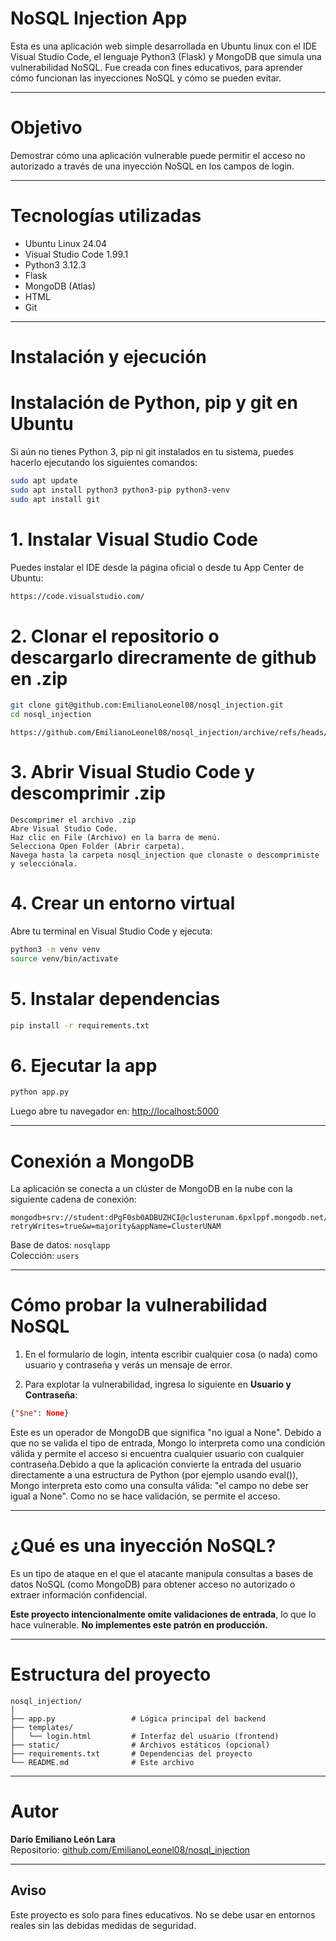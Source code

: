 # NoSQL Injection App

Esta es una aplicación web simple desarrollada en Ubuntu linux con el IDE Visual Studio Code, el lenguaje Python3 (Flask) y MongoDB que simula una vulnerabilidad NoSQL. Fue creada con fines educativos, para aprender cómo funcionan las inyecciones NoSQL y cómo se pueden evitar.

---

# Objetivo

Demostrar cómo una aplicación vulnerable puede permitir el acceso no autorizado a través de una inyección NoSQL en los campos de login.

---

# Tecnologías utilizadas

- Ubuntu Linux 24.04
- Visual Studio Code 1.99.1
- Python3 3.12.3
- Flask
- MongoDB (Atlas)
- HTML 
- Git

---

# Instalación y ejecución

# Instalación de Python, pip y git en Ubuntu

Si aún no tienes Python 3, pip ni git instalados en tu sistema, puedes hacerlo ejecutando los siguientes comandos:

```bash
sudo apt update
sudo apt install python3 python3-pip python3-venv
sudo apt install git
```

# 1. Instalar Visual Studio Code

Puedes instalar el IDE desde la página oficial o desde tu App Center de Ubuntu:

```bash
https://code.visualstudio.com/
```

# 2. Clonar el repositorio o descargarlo direcramente de github en .zip

```bash
git clone git@github.com:EmilianoLeonel08/nosql_injection.git
cd nosql_injection
```
```
https://github.com/EmilianoLeonel08/nosql_injection/archive/refs/heads/master.zip
```

# 3. Abrir Visual Studio Code y descomprimir .zip

```
Descomprimer el archivo .zip
Abre Visual Studio Code.
Haz clic en File (Archivo) en la barra de menú.
Selecciona Open Folder (Abrir carpeta).
Navega hasta la carpeta nosql_injection que clonaste o descomprimiste y selecciónala.
```

# 4. Crear un entorno virtual 

Abre tu terminal en Visual Studio Code y ejecuta:

```bash
python3 -m venv venv
source venv/bin/activate
```

# 5. Instalar dependencias

```bash
pip install -r requirements.txt
```

# 6. Ejecutar la app

```bash
python app.py
```

Luego abre tu navegador en: [http://localhost:5000](http://localhost:5000)

---

# Conexión a MongoDB

La aplicación se conecta a un clúster de MongoDB en la nube con la siguiente cadena de conexión:

```
mongodb+srv://student:dPgF0sb0ADBUZHCI@clusterunam.6pxlppf.mongodb.net/?retryWrites=true&w=majority&appName=ClusterUNAM
```

Base de datos: `nosqlapp`  
Colección: `users`

---

# Cómo probar la vulnerabilidad NoSQL

1. En el formulario de login, intenta escribir cualquier cosa (o nada) como usuario y contraseña y verás un mensaje de error.

2. Para explotar la vulnerabilidad, ingresa lo siguiente en **Usuario y Contraseña**:

```json
{"$ne": None}
```

Este es un operador de MongoDB que significa "no igual a None". Debido a que no se valida el tipo de entrada, Mongo lo interpreta como una condición válida y permite el acceso si encuentra cualquier usuario con cualquier contraseña.Debido a que la aplicación convierte la entrada del usuario directamente a una estructura de Python (por ejemplo usando eval()), Mongo interpreta esto como una consulta válida: "el campo no debe ser igual a None". Como no se hace validación, se permite el acceso.

---

# ¿Qué es una inyección NoSQL?

Es un tipo de ataque en el que el atacante manipula consultas a bases de datos NoSQL (como MongoDB) para obtener acceso no autorizado o extraer información confidencial.

**Este proyecto intencionalmente omite validaciones de entrada**, lo que lo hace vulnerable. **No implementes este patrón en producción.**

---

# Estructura del proyecto

```
nosql_injection/
│
├── app.py                 # Lógica principal del backend
├── templates/
│   └── login.html         # Interfaz del usuario (frontend)
├── static/                # Archivos estáticos (opcional)
├── requirements.txt       # Dependencias del proyecto
└── README.md              # Este archivo
```

---

# Autor

**Darío Emiliano León Lara**  
Repositorio: [github.com/EmilianoLeonel08/nosql_injection](https://github.com/EmilianoLeonel08/nosql_injection)

---

## Aviso

Este proyecto es solo para fines educativos. No se debe usar en entornos reales sin las debidas medidas de seguridad.
